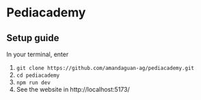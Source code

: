 # Pediacademy

## Setup guide
In your terminal, enter
1. `git clone https://github.com/amandaguan-ag/pediacademy.git`
2. `cd pediacademy`
1. `npm run dev`
2. See the website in http://localhost:5173/
